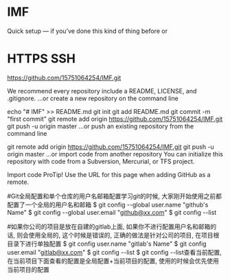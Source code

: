 # IMF
Quick setup — if you’ve done this kind of thing before or 

# HTTPS  SSH

  https://github.com/15751064254/IMF.git

  We recommend every repository include a README, LICENSE, and .gitignore.
  …or create a new repository on the command line

  echo "# IMF" >> README.md
  git init
  git add README.md
  git commit -m "first commit"
  git remote add origin https://github.com/15751064254/IMF.git
  git push -u origin master
  …or push an existing repository from the command line

  git remote add origin https://github.com/15751064254/IMF.git
  git push -u origin master
  …or import code from another repository
  You can initialize this repository with code from a Subversion, Mercurial, or TFS project.

  Import code
   ProTip! Use the URL for this page when adding GitHub as a remote.


#Git全局配置和单个仓库的用户名邮箱配置学习git的时候, 大家刚开始使用之前都配置了一个全局的用户名和邮箱
$ git config --global user.name "github's Name"
$ git config --global user.email "github@xx.com"
$ git config --list
 
#如果你公司的项目是放在自建的gitlab上面, 如果你不进行配置用户名和邮箱的话, 则会使用全局的, 这个时候是错误的, 正确的做法是针对公司的项目, 在项目根目录下进行单独配置
$ git config user.name "gitlab's Name"
$ git config user.email "gitlab@xx.com"
$ git config --list
$ git config --list查看当前配置, 在当前项目下面查看的配置是全局配置+当前项目的配置, 使用的时候会优先使用当前项目的配置
